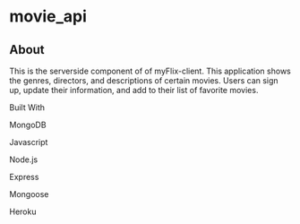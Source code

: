 # movie_api
## About

This is the serverside component of of myFlix-client. This application shows the genres, directors, and descriptions of certain movies. Users can sign up, update their information, and add to their list of favorite movies.


Built With

MongoDB

Javascript

Node.js

Express

Mongoose

Heroku
